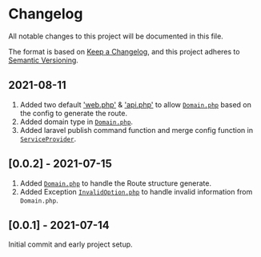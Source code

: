 # Changelog
All notable changes to this project will be documented in this file.

The format is based on [Keep a Changelog](https://keepachangelog.com/en/1.0.0/),
and this project adheres to [Semantic Versioning](https://semver.org/spec/v2.0.0.html).

## 2021-08-11
1. Added two default ['web.php'](config/web.php) & ['api.php'](config/api.php) to allow [`Domain.php`](src/Domain.php) based on the config to generate the route.
2. Added domain type in [`Domain.php`](src/Domain.php).
3. Added laravel publish command function and merge config function in [`ServiceProvider`](src/ServiceProvider.php).

## [0.0.2] - 2021-07-15
1. Added [`Domain.php`](src/Domain.php) to handle the Route structure generate.
2. Added Exception [`InvalidOption.php`](src/Exceptions/InvalidOption.php) to handle invalid information from `Domain.php`.

## [0.0.1] - 2021-07-14
Initial commit and early project setup.
